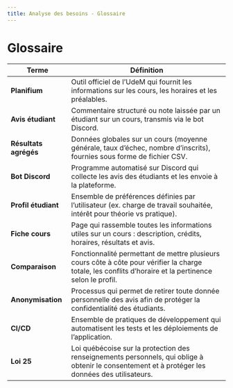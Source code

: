 ```yaml
---
title: Analyse des besoins - Glossaire
---
```


# Glossaire

| Terme                 | Définition                                                                                                                                               |
| --------------------- | -------------------------------------------------------------------------------------------------------------------------------------------------------- |
| **Planifium**         | Outil officiel de l’UdeM qui fournit les informations sur les cours, les horaires et les préalables.                                                     |
| **Avis étudiant**     | Commentaire structuré ou note laissée par un étudiant sur un cours, transmis via le bot Discord.                                                         |
| **Résultats agrégés** | Données globales sur un cours (moyenne générale, taux d’échec, nombre d’inscrits), fournies sous forme de fichier CSV.                                   |
| **Bot Discord**       | Programme automatisé sur Discord qui collecte les avis des étudiants et les envoie à la plateforme.                                                      |
| **Profil étudiant**   | Ensemble de préférences définies par l’utilisateur (ex. charge de travail souhaitée, intérêt pour théorie vs pratique).                                  |
| **Fiche cours**       | Page qui rassemble toutes les informations utiles sur un cours : description, crédits, horaires, résultats et avis.                                      |
| **Comparaison**       | Fonctionnalité permettant de mettre plusieurs cours côte à côte pour vérifier la charge totale, les conflits d’horaire et la pertinence selon le profil. |
| **Anonymisation**     | Processus qui permet de retirer toute donnée personnelle des avis afin de protéger la confidentialité des étudiants.                                     |
| **CI/CD**             | Ensemble de pratiques de développement qui automatisent les tests et les déploiements de l’application.                                                  |
| **Loi 25**            | Loi québécoise sur la protection des renseignements personnels, qui oblige à obtenir le consentement et à protéger les données des utilisateurs.         |
